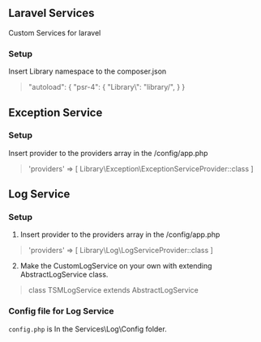 ## Laravel Services

Custom Services for laravel

### Setup
Insert Library namespace to the composer.json

> "autoload": {
>     "psr-4": {
>         "Library\\": "library/",
>     }
> }

## Exception Service

### Setup

Insert provider to the providers array in the /config/app.php

> 'providers' => [ Library\Exception\ExceptionServiceProvider::class ]

## Log Service

### Setup

1. Insert provider to the providers array in the /config/app.php
> 'providers' => [ Library\Log\LogServiceProvider::class ]
2. Make the CustomLogService on your own with extending AbstractLogService class.
> class TSMLogService extends AbstractLogService

### Config file for Log Service

`config.php` is In the Services\Log\Config folder. 
